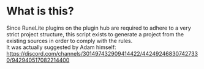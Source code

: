 # What is this?

Since RuneLite plugins on the plugin hub are required to adhere to a very strict project structure,
this script exists to generate a project from the existing sources in order to comply with the rules.
<br>
It was actually suggested by Adam himself:
https://discord.com/channels/301497432909414422/442492468307427330/942940517082214400

